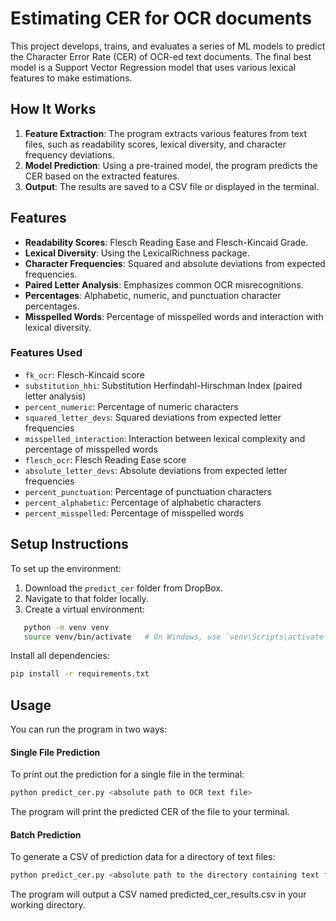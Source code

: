 # Estimating CER for OCR documents

This project develops, trains, and evaluates a series of ML models to predict the Character Error Rate (CER) of OCR-ed text documents. The final best model is a Support Vector Regression model that uses various lexical features to make estimations.

## How It Works

1. **Feature Extraction**: The program extracts various features from text files, such as readability scores, lexical diversity, and character frequency deviations.
2. **Model Prediction**: Using a pre-trained model, the program predicts the CER based on the extracted features.
3. **Output**: The results are saved to a CSV file or displayed in the terminal.

## Features

- **Readability Scores**: Flesch Reading Ease and Flesch-Kincaid Grade.
- **Lexical Diversity**: Using the LexicalRichness package.
- **Character Frequencies**: Squared and absolute deviations from expected frequencies.
- **Paired Letter Analysis**: Emphasizes common OCR misrecognitions.
- **Percentages**: Alphabetic, numeric, and punctuation character percentages.
- **Misspelled Words**: Percentage of misspelled words and interaction with lexical diversity.

### Features Used

- `fk_ocr`: Flesch-Kincaid score
- `substitution_hhi`: Substitution Herfindahl-Hirschman Index (paired letter analysis)
- `percent_numeric`: Percentage of numeric characters
- `squared_letter_devs`: Squared deviations from expected letter frequencies
- `misspelled_interaction`: Interaction between lexical complexity and percentage of misspelled words
- `flesch_ocr`: Flesch Reading Ease score
- `absolute_letter_devs`: Absolute deviations from expected letter frequencies
- `percent_punctuation`: Percentage of punctuation characters
- `percent_alphabetic`: Percentage of alphabetic characters
- `percent_misspelled`: Percentage of misspelled words

## Setup Instructions

To set up the environment:
1. Download the `predict_cer` folder from DropBox.
2. Navigate to that folder locally.
3. Create a virtual environment:
   
```bash
   python -m venv venv
   source venv/bin/activate   # On Windows, use `venv\Scripts\activate`
```

Install all dependencies:

```bash
pip install -r requirements.txt
```

## Usage

You can run the program in two ways:

#### Single File Prediction
To print out the prediction for a single file in the terminal:

```bash
python predict_cer.py <absolute path to OCR text file>
```

The program will print the predicted CER of the file to your terminal.

#### Batch Prediction
To generate a CSV of prediction data for a directory of text files:

```bash
python predict_cer.py <absolute path to the directory containing text files>
```

The program will output a CSV named predicted_cer_results.csv in your working directory.
